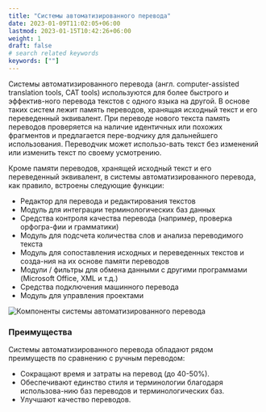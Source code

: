 ```yaml
---
title: "Системы автоматизированного перевода"
date: 2023-01-09T11:02:05+06:00
lastmod: 2023-01-15T10:42:26+06:00
weight: 1
draft: false
# search related keywords
keywords: [""]
---
```



Системы автоматизированного перевода (англ. сomputer-assisted translation tools, CAT tools) используются
для более быстрого и эффектив-ного перевода текстов с одного языка на другой. В основе таких систем лежит
память переводов, хранящая исходный текст и его переведенный эквивалент. При переводе нового текста память
переводов проверяется на наличие идентичных или похожих фрагментов и предлагается пере-водчику для
дальнейшего использования. Переводчик может использо-вать текст без изменений или изменить текст по своему
усмотрению.

Кроме памяти переводов, хранящей исходный текст и его переведенный эквивалент, в системы автоматизированного
перевода, как правило, встроены следующие функции:

* Редактор для перевода и редактирования текстов
* Модуль для интеграции терминологических баз данных
* Средства контроля качества перевода (например, проверка орфогра-фии и грамматики)
* Модуль для подсчета количества слов и анализа переводимого текста
* Модуль для сопоставления исходных и переведенных текстов и созда-ния на их основе памяти переводов
* Модули / фильтры для обмена данными с другими программами (Microsoft Office, XML и т.д.)
* Средства подключения машинного перевода
* Модуль для управления проектами

![Компоненты системы автоматизированного перевода](/images/sdl-trados-studio/cat-tools-components.png)

### Преимущества

Системы автоматизированного перевода обладают рядом преимуществ по сравнению с ручным переводом:

* Сокращают время и затраты на перевод (до 40-50%).
* Обеспечивают единство стиля и терминологии благодаря использова-нию баз переводов и терминологических баз.
* Улучшают качество переводов.
